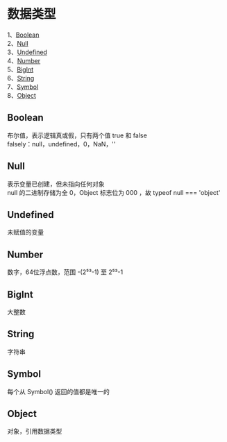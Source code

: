 # 数据类型
1、[Boolean](#Boolean)  
2、[Null](#Null)  
3、[Undefined](#Undefined)  
4、[Number](#Number)  
5、[BigInt](#BigInt)  
6、[String](#String)  
7、[Symbol](#Symbol)  
8、[Object](#Object)
 
## Boolean
布尔值，表示逻辑真或假，只有两个值 true 和 false  
falsely：null，undefined，0，NaN，''

## Null
表示变量已创建，但未指向任何对象  
null 的二进制存储为全 0，Object 标志位为 000 ，故 typeof null === 'object'  

## Undefined
未赋值的变量

## Number
数字，64位浮点数，范围 -(2⁵³-1) 至 2⁵³-1

## BigInt
大整数

## String
字符串

## Symbol
每个从 Symbol() 返回的值都是唯一的

## Object
对象，引用数据类型
